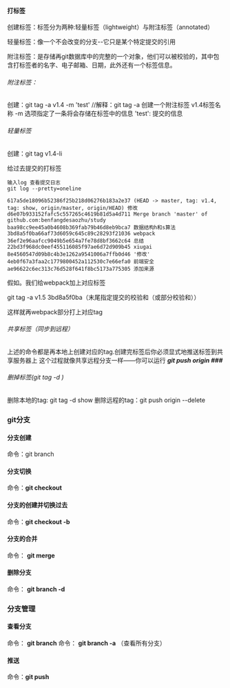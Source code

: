 #### 打标签

创建标签：标签分为两种:轻量标签（lightweight）与附注标签（annotated）

轻量标签：像一个不会改变的分支--它只是某个特定提交的引用

附注标签：是存储再git数据库中的完整的一个对象，他们可以被校验的，其中包含打标签者的名字、电子邮箱、日期，此外还有一个标签信息。

###### 附注标签：

创建：git tag -a v1.4 -m 'test' 
//解释：git tag -a 创建一个附注标签
v1.4标签名称 
-m 选项指定了一条将会存储在标签中的信息
'test': 提交的信息

###### 轻量标签
创建：git tag v1.4-li

给过去提交的打标签

```
输入log 查看提交日志
git log --pretty=oneline

617a5de18096b52386f25b218d06276b183a2e37 (HEAD -> master, tag: v1.4, tag: show, origin/master, origin/HEAD) 修改
d6e07b933152fafc5c557265c4619b81d5a4d711 Merge branch 'master' of github.com:benfangdesaozhu/study
baa98cc9ee45a0b4608b369fab79b46d8eb9bca7 数据结构h和s算法
3bd8a5f0ba66af73d6059c645c89c28293f21036 webpack
36ef2e96aafcc9049b5e654a7fe78d8bf3662c64 总结
22bd3f968dc0eef455116085f97ae6d72d909b45 xiugai
8e4560547d09b8c4b3e1262a9541006a7ffb0d46 '修改'
4eb0f67a3faa2c1779800452a112530c7e66efa0 前端安全
ae96622c6ec313c76d528f641f8bc5173a775305 添加来源
```
假如。我们给webpack加上对应标签

git tag -a v1.5 3bd8a5f0ba（末尾指定提交的校验和（或部分校验和））

这样就再webpack部分打上对应tag

###### 共享标签（同步到远程）

上述的命令都是再本地上创建对应的tag.创建完标签后你必须显式地推送标签到共享服务器上
这个过程就像共享远程分支一样——你可以运行 ***git push origin <tagname>###***

###### 删掉标签(git tag -d <tagname>)

删除本地的tag: git tag -d show
删除远程的tag：git push origin --delete <tagname>




### git分支

#### 分支创建

命令：git branch <branchname>

#### 分支切换
命令：**git checkout <branchname>**

#### 分支的创建并切换过去

命令：**git checkout -b <newbranchname>**


#### 分支的合并
命令： **git merge <branchname>**
#### 删除分支
命令： **git branch -d <branchname>**


### 分支管理

#### 查看分支
命令： **git branch**
命令： **git branch -a** （查看所有分支）

#### 推送
命令：**git push**